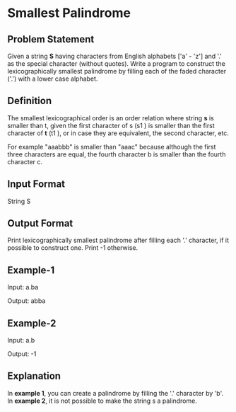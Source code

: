 # Smallest Palindrome

## Problem Statement

Given a string **S** having characters from English alphabets ['a' - 'z'] and '.' as the special character (without quotes).
Write a program to construct the lexicographically smallest palindrome by filling each of the faded character ('.') with a lower case alphabet.

## Definition

The smallest lexicographical order is an order relation where string **s** is smaller than t, given the first character of s (s1 ) is smaller than the first character of **t** (t1 ), or in case they are equivalent, the second character, etc.

For example "aaabbb" is smaller than "aaac" because although the first three characters
are equal, the fourth character b is smaller than the fourth character c.

## Input Format

String S

## Output Format

Print lexicographically smallest palindrome after filling each '.' character, if it
possible to construct one. Print -1 otherwise.

## Example-1

Input:
a.ba

Output:
abba

## Example-2

Input:
a.b

Output:
-1

## Explanation

In **example 1**, you can create a palindrome by filling the '.' character by 'b'.
In **example 2**, it is not possible to make the string s a palindrome.
